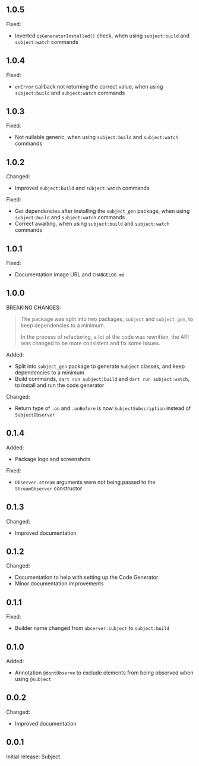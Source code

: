 ## 1.0.5

Fixed:
- Inverted `isGeneratorInstalled()` check, when using `subject:build` and `subject:watch` commands

## 1.0.4

Fixed:
- `onError` callback not returning the correct value, when using `subject:build` and `subject:watch` commands

## 1.0.3

Fixed:
- Not nullable generic, when using `subject:build` and `subject:watch` commands

## 1.0.2

Changed:
- Improved `subject:build` and `subject:watch` commands

Fixed:
- Get dependencies after installing the `subject_gen` package, when using `subject:build` and `subject:watch` commands
- Correct awaiting, when using `subject:build` and `subject:watch` commands

## 1.0.1

Fixed:
- Documentation image URL and `CHANGELOG.md`

## 1.0.0

BREAKING CHANGES:
> The package was split into two packages, `subject` and `subject_gen`, to keep dependencies to a minimum.
> 
> In the process of refactoring, a lot of the code was rewritten, the API was changed to be more consistent and fix some issues.

Added:
- Split into `subject_gen` package to generate `Subject` classes, and keep dependencies to a minimum
- Build commands, `dart run subject:build` and `dart run subject:watch`, to install and run the code generator

Changed:
- Return type of `.on` and `.onBefore` is now `SubjectSubscription` instead of `SubjectObserver`

## 0.1.4

Added:
- Package logo and screenshots

Fixed:
- `Observer.stream` arguments were not being passed to the `StreamObserver` constructor

## 0.1.3

Changed:
- Improved documentation

## 0.1.2

Changed:
- Documentation to help with setting up the Code Generator
- Minor documentation improvements

## 0.1.1

Fixed:
- Builder name changed from `observer:subject` to `subject:build`

## 0.1.0

Added:
- Annotation `@dontObserve` to exclude elements from being observed when using `@subject`

## 0.0.2

Changed:
- Improved documentation

## 0.0.1

Initial release: Subject